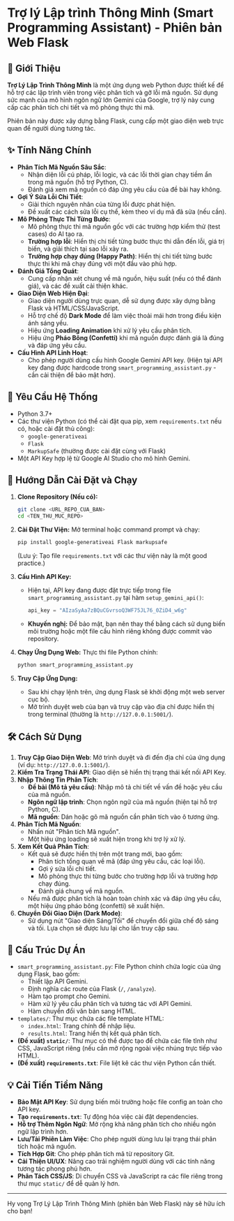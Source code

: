 # Trợ lý Lập trình Thông Minh (Smart Programming Assistant) - Phiên bản Web Flask

## 🤖 Giới Thiệu

**Trợ Lý Lập Trình Thông Minh** là một ứng dụng web Python được thiết kế để hỗ trợ các lập trình viên trong việc phân tích và gỡ lỗi mã nguồn. Sử dụng sức mạnh của mô hình ngôn ngữ lớn Gemini của Google, trợ lý này cung cấp các phân tích chi tiết và mô phỏng thực thi mã.

Phiên bản này được xây dựng bằng Flask, cung cấp một giao diện web trực quan để người dùng tương tác.

## ✨ Tính Năng Chính

*   **Phân Tích Mã Nguồn Sâu Sắc**:
    *   Nhận diện lỗi cú pháp, lỗi logic, và các lỗi thời gian chạy tiềm ẩn trong mã nguồn (hỗ trợ Python, C).
    *   Đánh giá xem mã nguồn có đáp ứng yêu cầu của đề bài hay không.
*   **Gợi Ý Sửa Lỗi Chi Tiết**:
    *   Giải thích nguyên nhân của từng lỗi được phát hiện.
    *   Đề xuất các cách sửa lỗi cụ thể, kèm theo ví dụ mã đã sửa (nếu cần).
*   **Mô Phỏng Thực Thi Từng Bước**:
    *   Mô phỏng thực thi mã nguồn gốc với các trường hợp kiểm thử (test cases) do AI tạo ra.
    *   **Trường hợp lỗi**: Hiển thị chi tiết từng bước thực thi dẫn đến lỗi, giá trị biến, và giải thích tại sao lỗi xảy ra.
    *   **Trường hợp chạy đúng (Happy Path)**: Hiển thị chi tiết từng bước thực thi khi mã chạy đúng với một đầu vào phù hợp.
*   **Đánh Giá Tổng Quát**:
    *   Cung cấp nhận xét chung về mã nguồn, hiệu suất (nếu có thể đánh giá), và các đề xuất cải thiện khác.
*   **Giao Diện Web Hiện Đại**:
    *   Giao diện người dùng trực quan, dễ sử dụng được xây dựng bằng Flask và HTML/CSS/JavaScript.
    *   Hỗ trợ chế độ **Dark Mode** để làm việc thoải mái hơn trong điều kiện ánh sáng yếu.
    *   Hiệu ứng **Loading Animation** khi xử lý yêu cầu phân tích.
    *   Hiệu ứng **Pháo Bông (Confetti)** khi mã nguồn được đánh giá là đúng và đáp ứng yêu cầu.
*   **Cấu Hình API Linh Hoạt**:
    *   Cho phép người dùng cấu hình Google Gemini API key. (Hiện tại API key đang được hardcode trong `smart_programming_assistant.py` - cần cải thiện để bảo mật hơn).

## 🔧 Yêu Cầu Hệ Thống

*   Python 3.7+
*   Các thư viện Python (có thể cài đặt qua pip, xem `requirements.txt` nếu có, hoặc cài đặt thủ công):
    *   `google-generativeai`
    *   `Flask`
    *   `MarkupSafe` (thường được cài đặt cùng với Flask)
*   Một API Key hợp lệ từ Google AI Studio cho mô hình Gemini.

## 🚀 Hướng Dẫn Cài Đặt và Chạy

1.  **Clone Repository (Nếu có):**
    ```bash
    git clone <URL_REPO_CUA_BAN>
    cd <TEN_THU_MUC_REPO>
    ```

2.  **Cài Đặt Thư Viện:**
    Mở terminal hoặc command prompt và chạy:
    ```bash
    pip install google-generativeai Flask markupsafe
    ```
    (Lưu ý: Tạo file `requirements.txt` với các thư viện này là một good practice.)

3.  **Cấu Hình API Key:**
    *   Hiện tại, API key đang được đặt trực tiếp trong file `smart_programming_assistant.py` tại hàm `setup_gemini_api()`:
        ```python
        api_key = "AIzaSyAa7zBQuCGvrsoQ3WF75JL76_0ZiD4_w6g" 
        ```
    *   **Khuyến nghị:** Để bảo mật, bạn nên thay thế bằng cách sử dụng biến môi trường hoặc một file cấu hình riêng không được commit vào repository.

4.  **Chạy Ứng Dụng Web:**
    Thực thi file Python chính:
    ```bash
    python smart_programming_assistant.py
    ```

5.  **Truy Cập Ứng Dụng:**
    *   Sau khi chạy lệnh trên, ứng dụng Flask sẽ khởi động một web server cục bộ.
    *   Mở trình duyệt web của bạn và truy cập vào địa chỉ được hiển thị trong terminal (thường là `http://127.0.0.1:5001/`).

## 🛠️ Cách Sử Dụng

1.  **Truy Cập Giao Diện Web**: Mở trình duyệt và đi đến địa chỉ của ứng dụng (ví dụ: `http://127.0.0.1:5001/`).
2.  **Kiểm Tra Trạng Thái API**: Giao diện sẽ hiển thị trạng thái kết nối API Key.
3.  **Nhập Thông Tin Phân Tích**:
    *   **Đề bài (Mô tả yêu cầu)**: Nhập mô tả chi tiết về vấn đề hoặc yêu cầu của mã nguồn.
    *   **Ngôn ngữ lập trình**: Chọn ngôn ngữ của mã nguồn (hiện tại hỗ trợ Python, C).
    *   **Mã nguồn**: Dán hoặc gõ mã nguồn cần phân tích vào ô tương ứng.
4.  **Phân Tích Mã Nguồn**:
    *   Nhấn nút "Phân tích Mã nguồn".
    *   Một hiệu ứng loading sẽ xuất hiện trong khi trợ lý xử lý.
5.  **Xem Kết Quả Phân Tích**:
    *   Kết quả sẽ được hiển thị trên một trang mới, bao gồm:
        *   Phân tích tổng quan về mã (đáp ứng yêu cầu, các loại lỗi).
        *   Gợi ý sửa lỗi chi tiết.
        *   Mô phỏng thực thi từng bước cho trường hợp lỗi và trường hợp chạy đúng.
        *   Đánh giá chung về mã nguồn.
    *   Nếu mã được phân tích là hoàn toàn chính xác và đáp ứng yêu cầu, một hiệu ứng pháo bông (confetti) sẽ xuất hiện.
6.  **Chuyển Đổi Giao Diện (Dark Mode)**:
    *   Sử dụng nút "Giao diện Sáng/Tối" để chuyển đổi giữa chế độ sáng và tối. Lựa chọn sẽ được lưu lại cho lần truy cập sau.

## 📂 Cấu Trúc Dự Án

*   `smart_programming_assistant.py`: File Python chính chứa logic của ứng dụng Flask, bao gồm:
    *   Thiết lập API Gemini.
    *   Định nghĩa các route của Flask (`/`, `/analyze`).
    *   Hàm tạo prompt cho Gemini.
    *   Hàm xử lý yêu cầu phân tích và tương tác với API Gemini.
    *   Hàm chuyển đổi văn bản sang HTML.
*   `templates/`: Thư mục chứa các file template HTML:
    *   `index.html`: Trang chính để nhập liệu.
    *   `results.html`: Trang hiển thị kết quả phân tích.
*   **(Đề xuất) `static/`**: Thư mục có thể được tạo để chứa các file tĩnh như CSS, JavaScript riêng (nếu cần mở rộng ngoài việc nhúng trực tiếp vào HTML).
*   **(Đề xuất) `requirements.txt`**: File liệt kê các thư viện Python cần thiết.

## 💡 Cải Tiến Tiềm Năng

*   **Bảo Mật API Key**: Sử dụng biến môi trường hoặc file config an toàn cho API key.
*   **Tạo `requirements.txt`**: Tự động hóa việc cài đặt dependencies.
*   **Hỗ trợ Thêm Ngôn Ngữ**: Mở rộng khả năng phân tích cho nhiều ngôn ngữ lập trình hơn.
*   **Lưu/Tải Phiên Làm Việc**: Cho phép người dùng lưu lại trạng thái phân tích hoặc mã nguồn.
*   **Tích Hợp Git**: Cho phép phân tích mã từ repository Git.
*   **Cải Thiện UI/UX**: Nâng cao trải nghiệm người dùng với các tính năng tương tác phong phú hơn.
*   **Phân Tách CSS/JS**: Di chuyển CSS và JavaScript ra các file riêng trong thư mục `static/` để dễ quản lý hơn.

---

Hy vọng Trợ Lý Lập Trình Thông Minh (phiên bản Web Flask) này sẽ hữu ích cho bạn! 
